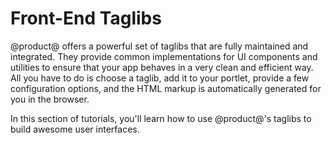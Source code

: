 # Front-End Taglibs [](id=front-end-taglibs)

@product@ offers a powerful set of taglibs that are fully maintained and 
integrated. They provide common implementations for UI components and utilities 
to ensure that your app behaves in a very clean and efficient way. All you have 
to do is choose a taglib, add it to your portlet, provide a few configuration 
options, and the HTML markup is automatically generated for you in the browser.

In this section of tutorials, you'll learn how to use @product@'s taglibs to 
build awesome user interfaces.

